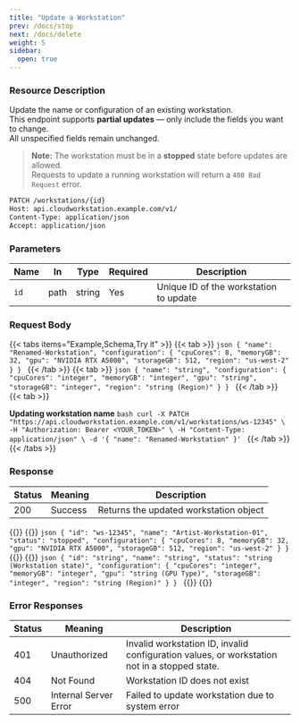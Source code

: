 ```yaml
---
title: "Update a Workstation"
prev: /docs/stop
next: /docs/delete
weight: 5
sidebar:
  open: true
---
```

### Resource Description
Update the name or configuration of an existing workstation.  
This endpoint supports **partial updates** — only include the fields you want to change.  
All unspecified fields remain unchanged.  

> **Note:** The workstation must be in a **stopped** state before updates are allowed.  
Requests to update a running workstation will return a `400 Bad Request` error.

```bash
PATCH /workstations/{id}
Host: api.cloudworkstation.example.com/v1/
Content-Type: application/json
Accept: application/json
```

### Parameters
| Name | In   | Type   | Required | Description                             |
| ---- | ---- | ------ | -------- | --------------------------------------- |
| `id` | path | string | Yes      | Unique ID of the workstation to update |

### Request Body

{{< tabs items="Example,Schema,Try it" >}}
  {{< tab >}}
    ```json
    {
      "name": "Renamed-Workstation",
      "configuration": {
        "cpuCores": 8,
        "memoryGB": 32,
        "gpu": "NVIDIA RTX A5000",
        "storageGB": 512,
        "region": "us-west-2"
      }
    }
    ```
  {{< /tab >}}
      {{< tab >}}
    ```json
    {
      "name": "string",
      "configuration": {
        "cpuCores": "integer",
        "memoryGB": "integer",
        "gpu": "string",
        "storageGB": "integer",
        "region": "string (Region)"
      }
    }
    ```
  {{< /tab >}}
  {{< tab >}}

  **Updating workstation name**
    ```bash
    curl -X PATCH "https://api.cloudworkstation.example.com/v1/workstations/ws-12345" \
  -H "Authorization: Bearer <YOUR_TOKEN>" \
  -H "Content-Type: application/json" \
  -d '{
    "name": "Renamed-Workstation"
  }'
    ```
  {{< /tab >}}
{{< /tabs >}}

### Response
| Status | Meaning               | Description                                      |
|--------|-----------------------|--------------------------------------------------|
| 200    | Success               | Returns the updated workstation object           |


{{<tabs items="Example,Schema">}}
  {{<tab>}}
    ```json
    {
      "id": "ws-12345",
      "name": "Artist-Workstation-01",
      "status": "stopped",
      "configuration": {
        "cpuCores": 8,
        "memoryGB": 32,
        "gpu": "NVIDIA RTX A5000",
        "storageGB": 512,
        "region": "us-west-2"
      }
    }
    ```
  {{</tab>}}
  {{<tab>}}
    ```json
    {
      "id": "string",
      "name": "string",
      "status": "string (Workstation state)",
      "configuration": {
        "cpuCores": "integer",
        "memoryGB": "integer",
        "gpu": "string (GPU Type)",
        "storageGB": "integer",
        "region": "string (Region)"
      }
    }
    ```
  {{</tab>}}
{{</tabs>}}

### Error Responses
| Status | Meaning               | Description                                      |
|--------|-----------------------|--------------------------------------------------|
| 401    | Unauthorized          | Invalid workstation ID, invalid configuration values, or workstation not in a stopped state. |
| 404    | Not Found             | Workstation ID does not exist                    |
| 500    | Internal Server Error | Failed to update workstation due to system error

